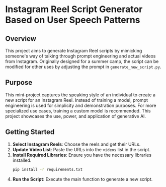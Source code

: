 # Instagram Reel Script Generator Based on User Speech Patterns

## Overview

This project aims to generate Instagram Reel scripts by mimicking someone's way of talking through prompt engineering and actual videos from Instagram. Originally designed for a summer camp, the script can be modified for other uses by adjusting the prompt in `generate_new_script.py`.

## Purpose

This mini-project captures the speaking style of an individual to create a new script for an Instagram Reel. Instead of training a model, prompt engineering is used for simplicity and demonstration purposes. For more specialized use cases, training a custom model is recommended. This project showcases the use, power, and application of generative AI.

## Getting Started

1. **Select Instagram Reels**: Choose the reels and get their URLs.
2. **Update Video List**: Paste the URLs into the `videos` list in the script.
3. **Install Required Libraries**: Ensure you have the necessary libraries installed.
   ```bash
   pip install -r requirements.txt
   ```
4. **Run the Script**: Execute the main function to generate a new script.

